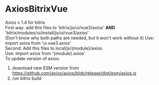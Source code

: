 # AxiosBitrixVue
Axios v 1.4 for bitrix </br>
First way:
add this files to 'bitrix/js/ui/vue3/axios' <strong> AND </strong> 'bitrix/modules/ui/install/js/ui/vue3/axios'</br>
(Don't know why both paths are needed, but it won't work without it)
Use: import axios from 'ui.vue3.axios' </br>
Second:
Add this files to  local/js/{module}/axios </br>
Use: import axios from '{module}.axios' </br>
To update version of axios: </br>
1) download new ESM version from https://github.com/axios/axios/blob/release/dist/esm/axios.js </br>
2) run bitrix build </br>
